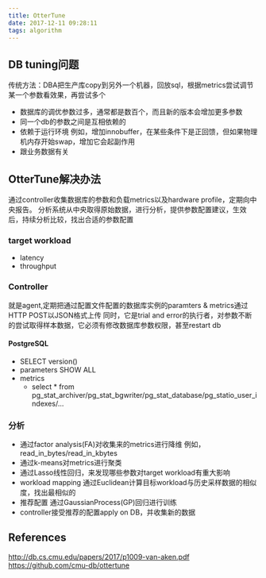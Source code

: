```yaml
---
title: OtterTune
date: 2017-12-11 09:28:11
tags: algorithm
---
```


## DB tuning问题

传统方法：DBA把生产库copy到另外一个机器，回放sql，根据metrics尝试调节某一个参数看效果，再尝试多个

- 数据库的调优参数过多，通常都是数百个，而且新的版本会增加更多参数
- 同一个db的参数之间是互相依赖的
- 依赖于运行环境
  例如，增加innobuffer，在某些条件下是正回馈，但如果物理机内存开始swap，增加它会起副作用
- 跟业务数据有关
 
## OtterTune解决办法

通过controller收集数据库的参数和负载metrics以及hardware profile，定期向中央报告。
分析系统从中央取得原始数据，进行分析，提供参数配置建议，生效后，持续分析比较，找出合适的参数配置

### target workload

- latency
- throughput

### Controller

就是agent,定期把通过配置文件配置的数据库实例的paramters & metrics通过HTTP POST以JSON格式上传
同时，它是trial and error的执行者，对参数不断的尝试取得样本数据，它必须有修改数据库参数权限，甚至restart db

#### PostgreSQL

- SELECT version()
- parameters
  SHOW ALL
- metrics
  - select * from pg_stat_archiver/pg_stat_bgwriter/pg_stat_database/pg_statio_user_indexes/...

### 分析

- 通过factor analysis(FA)对收集来的metrics进行降维
  例如，read_in_bytes/read_in_kbytes
- 通过k-means对metrics进行聚类
- 通过Lasso线性回归，来发现哪些参数对target workload有重大影响
- workload mapping
  通过Euclidean计算目标workload与历史采样数据的相似度，找出最相似的
- 推荐配置
  通过GaussianProcess(GP)回归进行训练
- controller接受推荐的配置apply on DB，并收集新的数据

## References

http://db.cs.cmu.edu/papers/2017/p1009-van-aken.pdf
https://github.com/cmu-db/ottertune
